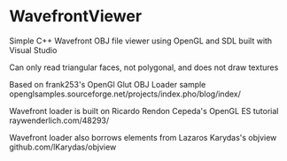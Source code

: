 # WavefrontViewer
Simple C++ Wavefront OBJ file viewer using OpenGL and SDL built with Visual Studio

Can only read triangular faces, not polygonal, and does not draw textures

Based on frank253's OpenGl Glut OBJ Loader sample
openglsamples.sourceforge.net/projects/index.pho/blog/index/
 
Wavefront loader is built on Ricardo Rendon Cepeda's OpenGL ES tutorial
raywenderlich.com/48293/

Wavefront loader also borrows elements from Lazaros Karydas's objview
github.com/lKarydas/objview
